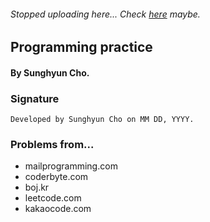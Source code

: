 ###### Stopped uploading here... Check [here](https://github.com/anaclumos/Anxiolytic) maybe.

## Programming practice

#### By Sunghyun Cho.

### Signature

```
Developed by Sunghyun Cho on MM DD, YYYY.
```

### Problems from...

* mailprogramming.com
* coderbyte.com
* boj.kr
* leetcode.com
* kakaocode.com
